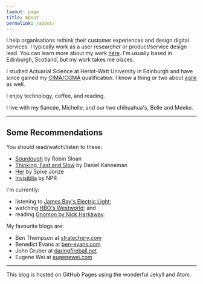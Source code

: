```yaml
---
layout: page
title: About
permalink: /about/
---
```


I help organisations rethink their customer experiences and design digital services. I typically work as a user researcher or product/service design lead. You can learn more about my work [here](/work.md/). I'm usually based in Edinburgh, Scotland, but my work takes me places.

I studied Actuarial Science at Heriot-Watt University in Edinburgh and have since gained my [CIMA/CGMA](https://www.cimaglobal.com/Members/Your-Membership-Information/The-CGMA-Designation/) qualification. I know a thing or two about [agile](https://www.scrumalliance.org/community/profile/mconnochie) as well.

I enjoy technology, coffee, and reading.

I live with my fiancée, Michelle, and our two chihuahua's, Belle and Meeko.

---

## Some Recommendations

You should read/watch/listen to these:
* [Sourdough](https://www.robinsloan.com/books/sourdough/) by Robin Sloan
* [Thinking, Fast and Slow](https://scholar.princeton.edu/kahneman/publications-0) by Daniel Kahneman
* [Her](https://letterboxd.com/film/her/) by Spike Jonze
* [Invisiblia](https://www.npr.org/programs/invisibilia/) by NPR

I'm currently:
* listening to [James Bay's Electric Light](https://itunes.apple.com/gb/album/electric-light/1354016490);
* watching [HBO's Westworld](https://www.hbo.com/westworld); and
* reading [Gnomon by Nick Harkaway](https://www.penguin.co.uk/books/1113201/gnomon/).

My favourite blogs are:

* Ben Thompson at [stratechery.com](https://stratechery.com)
* Benedict Evans at [ben-evans.com](https://www.ben-evans.com)
* John Gruber at [daringfireball.net](https://daringfireball.net)
* Eugene Wei at [eugenewei.com](http://www.eugenewei.com)

---

This blog is hosted on GitHub Pages using the wonderful Jekyll and Atom.
